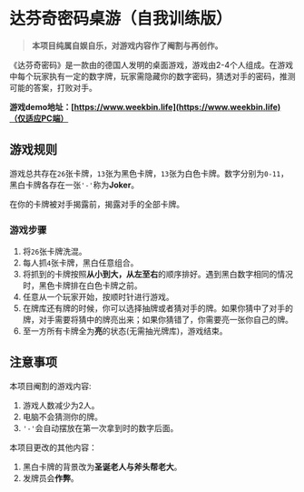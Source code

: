 # 达芬奇密码桌游（自我训练版）
> **本项目纯属自娱自乐，对游戏内容作了阉割与再创作。**   

《达芬奇密码》是一款由的德国人发明的桌面游戏，游戏由2-4个人组成。在游戏中每个玩家执有一定的数字牌，玩家需隐藏你的数字密码，猜透对手的密码，推测可能的答案，打败对手。  

**游戏demo地址：[https://www.weekbin.life](https://www.weekbin.life)（仅适应PC端）**

## 游戏规则

游戏总共存在```26```张卡牌，```13```张为黑色卡牌，```13```张为白色卡牌。数字分别为```0-11```，黑白卡牌各存在一张```'-'```称为**Joker**。  

在你的卡牌被对手揭露前，揭露对手的全部卡牌。  

### 游戏步骤  
1.  将```26```张卡牌洗混。
2.  每人抓```4```张卡牌，黑白任意组合。
3.  将抓到的卡牌按照**从小到大，从左至右**的顺序排好。遇到黑白数字相同的情况时，黑色卡牌排在白色卡牌之前。
4.  任意从一个玩家开始，按顺时针进行游戏。
5.  在牌库还有牌的时候，你可以选择抽牌或者猜对手的牌。如果你猜中了对手的牌，对手需要将猜中的牌亮出来；如果你猜错了，你需要亮一张你自己的牌。
6.  至一方所有卡牌全为**亮**的状态(无需抽光牌库)，游戏结束。

## 注意事项

本项目阉割的游戏内容:
1.  游戏人数减少为2人。
2.  电脑不会猜测你的牌。
3.  ```'-'```会自动摆放在第一次拿到时的数字后面。

本项目更改的其他内容：
1.  黑白卡牌的背景改为**圣诞老人与斧头帮老大**。
2.  发牌员会**作弊**。

